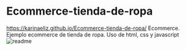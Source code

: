 # Ecommerce-tienda-de-ropa
https://karinaeliz.github.io/Ecommerce-tienda-de-ropa/
Ecommerce. Ejemplo ecommerce de tienda de ropa. Uso de html, css y javascript
![readme](https://user-images.githubusercontent.com/110490197/209179214-a7c8e7b6-cf41-4085-bd09-a1dab4f3c736.png)   
